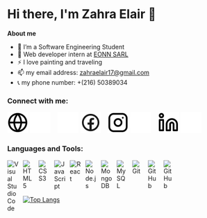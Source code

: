 # Hi there, I'm Zahra Elair 👋

**About me**

-   🌱 I’m a Software Engineering Student
-   💼 Web developer intern at [EONN SARL](https://eonn-consulting.com)
-   ⚡ I love painting and traveling
-   📫 my email address: zahraelair17@gmail.com
-   📞 my phone number: +(216) 50389034

### Connect with me:

[![website](./img/globe-light.svg)][website-light]
[![website](./img/globe-dark.svg)][website-dark]
&nbsp;&nbsp;
[![website](./img/facebook-light.svg)][facebook-dark]
[![website](./img/facebook-dark.svg)][facebook-light]
&nbsp;&nbsp;
[![website](./img/instagram-light.svg)][instagram-light]
[![website](./img/instagram-dark.svg)][instagram-dark]
&nbsp;&nbsp;
[![website](./img/linkedin-light.svg)][linkedin-light]
[![website](./img/linkedin-dark.svg)][linkedin-dark]
&nbsp;&nbsp;

### Languages and Tools:

<img align="left" alt="Visual Studio Code" width="26px" src="https://cdn.jsdelivr.net/gh/devicons/devicon/icons/vscode/vscode-original.svg" style="padding-right:10px;" />
<img align="left" alt="HTML5" width="26px" src="https://cdn.jsdelivr.net/gh/devicons/devicon/icons/html5/html5-original.svg" style="padding-right:10px;" />
<img align="left" alt="CSS3" width="26px" src="https://cdn.jsdelivr.net/gh/devicons/devicon/icons/css3/css3-original.svg" style="padding-right:10px;" />
<img align="left" alt="JavaScript" width="26px" src="https://cdn.jsdelivr.net/gh/devicons/devicon/icons/javascript/javascript-original.svg" style="padding-right:10px;" />
<img align="left" alt="React" width="26px" src="https://cdn.jsdelivr.net/gh/devicons/devicon/icons/react/react-original.svg" style="padding-right:10px;" />
<img align="left" alt="Node.js" width="26px" src="https://cdn.jsdelivr.net/gh/devicons/devicon/icons/nodejs/nodejs-original.svg" style="padding-right:10px;" />
<img align="left" alt="MongoDB" width="26px" src="https://cdn.jsdelivr.net/gh/devicons/devicon/icons/mongodb/mongodb-original.svg" style="padding-right:10px;" />
<img align="left" alt="MySQL" width="26px" src="https://cdn.jsdelivr.net/gh/devicons/devicon/icons/mysql/mysql-original.svg" style="padding-right:10px;" />
<img align="left" alt="Git" width="26px" src="https://cdn.jsdelivr.net/gh/devicons/devicon/icons/git/git-original.svg" style="padding-right:10px;"/>
<img align="left" alt="GitHub" width="26px" src="https://user-images.githubusercontent.com/3369400/139447912-e0f43f33-6d9f-45f8-be46-2df5bbc91289.png#gh-dark-mode-only" style="padding-right:10px;" />
<img align="left" alt="GitHub" width="26px" src="https://user-images.githubusercontent.com/3369400/139448065-39a229ba-4b06-434b-bc67-616e2ed80c8f.png#gh-light-mode-only" style="padding-right:10px;" />

<br />
<br />
<br />
<br />

[![Top Langs](https://github-readme-stats.vercel.app/api/top-langs/?username=Zahra-Elair)](https://github.com/anuraghazra/github-readme-stats)

[website-light]: #gh-light-mode-only
[website-dark]: #gh-dark-mode-only
[instagram-light]: https://www.instagram.com/zahra_elair/#gh-light-mode-only
[instagram-dark]: https://www.instagram.com/zahra_elair/#gh-dark-mode-only
[linkedin-light]: https://www.linkedin.com/in/zahra-elair/#gh-light-mode-only
[linkedin-dark]: https://www.linkedin.com/in/zahra-elair/#gh-dark-mode-only
[facebook-light]: https://www.facebook.com/profile.php?id=100071281239220#gh-light-mode-only
[facebook-dark]: https://www.facebook.com/profile.php?id=100071281239220#gh-dark-mode-only
